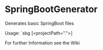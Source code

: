 # SpringBootGenerator
Generates basic SpringBoot files

Usage: `sbg <entityName> <packageIdentifier> [<projectPath=".">]

For further Information see the Wiki

